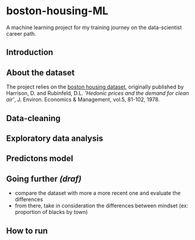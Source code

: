 # boston-housing-ML
A machine learning project for my training journey on the data-scientist career path.  

## Introduction

## About the dataset
The project relies on the [boston housing dataset](https://www.cs.toronto.edu/~delve/data/boston/bostonDetail.html), originally published by Harrison, D. and Rubinfeld, D.L. *'Hedonic prices and the demand for clean air'*, J. Environ. Economics & Management, vol.5, 81-102, 1978.

## Data-cleaning

## Exploratory data analysis

## Predictons model

## Going further *(draf)*

 - compare the dataset with more a more recent one and evaluate the differences
 - from there, take in consideration the differences between mindset (ex: proportion of blacks by town)

## How to run
